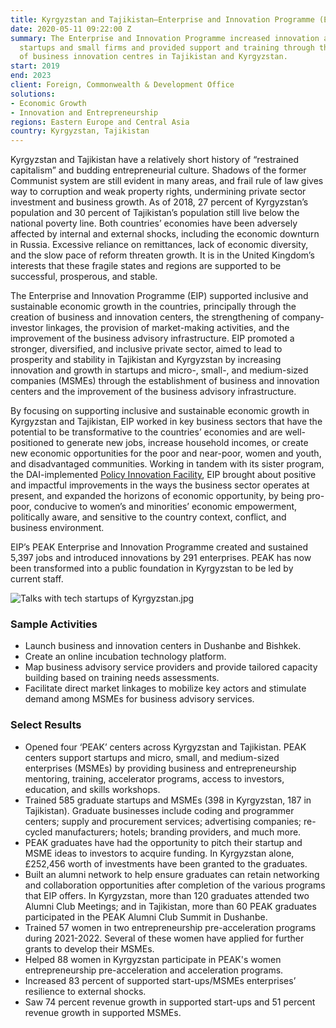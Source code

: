 ```yaml
---
title: Kyrgyzstan and Tajikistan—Enterprise and Innovation Programme (EIP)
date: 2020-05-11 09:22:00 Z
summary: The Enterprise and Innovation Programme increased innovation and growth in
  startups and small firms and provided support and training through the establishment
  of business innovation centres in Tajikistan and Kyrgyzstan.
start: 2019
end: 2023
client: Foreign, Commonwealth & Development Office
solutions:
- Economic Growth
- Innovation and Entrepreneurship
regions: Eastern Europe and Central Asia
country: Kyrgyzstan, Tajikistan
---
```


Kyrgyzstan and Tajikistan have a relatively short history of “restrained capitalism” and budding entrepreneurial culture. Shadows of the former Communist system are still evident in many areas, and frail rule of law gives way to corruption and weak property rights, undermining private sector investment and business growth. As of 2018, 27 percent of Kyrgyzstan’s population and 30 percent of Tajikistan’s population still live below the national poverty line. Both countries’ economies have been adversely affected by internal and external shocks, including the economic downturn in Russia. Excessive reliance on remittances, lack of economic diversity, and the slow pace of reform threaten growth. It is in the United Kingdom’s interests that these fragile states and regions are supported to be successful, prosperous, and stable.

The Enterprise and Innovation Programme (EIP) supported inclusive and sustainable economic growth in the countries, principally through the creation of business and innovation centers, the strengthening of company-investor linkages, the provision of market-making activities, and the improvement of the business advisory infrastructure. EIP promoted a stronger, diversified, and inclusive private sector, aimed to lead to prosperity and stability in Tajikistan and Kyrgyzstan by increasing innovation and growth in startups and micro-, small-, and medium-sized companies (MSMEs) through the establishment of business and innovation centers and the improvement of the business advisory infrastructure.

By focusing on supporting inclusive and sustainable economic growth in Kyrgyzstan and Tajikistan, EIP worked in key business sectors that have the potential to be transformative to the countries’ economies and are well-positioned to generate new jobs, increase household incomes, or create new economic opportunities for the poor and near-poor, women and youth, and disadvantaged communities. Working in tandem with its sister program, the DAI-implemented [Policy Innovation Facility](https://www.dai.com/our-work/projects/kyrgyzstan-and-tajikistan-policy-innovation-facility-the-facility), EIP brought about positive and impactful improvements in the ways the business sector operates at present, and expanded the horizons of economic opportunity, by being pro-poor, conducive to women’s and minorities’ economic empowerment, politically aware, and sensitive to the country context, conflict, and business environment.

EIP’s PEAK Enterprise and Innovation Programme created and sustained 5,397 jobs and introduced innovations by 291 enterprises. PEAK has now been transformed into a public foundation in Kyrgyzstan to be led by current staff.

![Talks with tech startups of Kyrgyzstan.jpg](/uploads/Talks%20with%20tech%20startups%20of%20Kyrgyzstan.jpg)

### Sample Activities

* Launch business and innovation centers in Dushanbe and Bishkek.
* Create an online incubation technology platform.
* Map business advisory service providers and provide tailored capacity building based on training needs assessments.
* Facilitate direct market linkages to mobilize key actors and stimulate demand among MSMEs for business advisory services.

### Select Results

* Opened four ‘PEAK’ centers across Kyrgyzstan and Tajikistan. PEAK centers support startups and micro, small, and medium-sized enterprises (MSMEs) by providing business and entrepreneurship mentoring, training, accelerator programs, access to investors, education, and skills workshops. 
* Trained 585 graduate startups and MSMEs (398 in Kyrgyzstan, 187 in Tajikistan). Graduate businesses include coding and programmer centers; supply and procurement services; advertising companies; re-cycled manufacturers; hotels; branding providers, and much more.
* PEAK graduates have had the opportunity to pitch their startup and MSME ideas to investors to acquire funding. In Kyrgyzstan alone, £252,456 worth of investments have been granted to the graduates.
* Built an alumni network to help ensure graduates can retain networking and collaboration opportunities after completion of the various programs that EIP offers. In Kyrgyzstan, more than 120 graduates attended two Alumni Club Meetings; and in Tajikistan, more than 60 PEAK graduates participated in the PEAK Alumni Club Summit in Dushanbe.
* Trained 57 women in two entrepreneurship pre-acceleration programs during 2021-2022. Several of these women have applied for further grants to develop their MSMEs.
* Helped 88 women in Kyrgyzstan participate in PEAK's women entrepreneurship pre-acceleration and acceleration programs.
* Increased 83 percent of supported start-ups/MSMEs enterprises’ resilience to external shocks. 
* Saw 74 percent revenue growth in supported start-ups and 51 percent revenue growth in supported MSMEs.